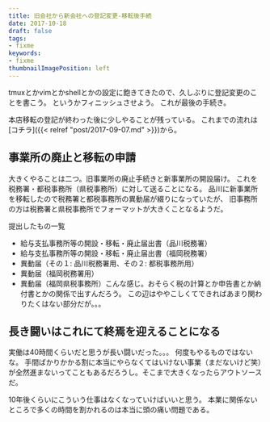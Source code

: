 ```yaml
---
title: 旧会社から新会社への登記変更-移転後手続
date: 2017-10-18
draft: false
tags:
- fixme
keywords:
- fixme
thumbnailImagePosition: left
---
```

tmuxとかvimとかshellとかの設定に飽きてきたので、久しぶりに登記変更のことを書こう。
というかフィニッシュさせよう。
これが最後の手続き。

本店移転の登記が終わった後に少しやることが残っている。
これまでの流れは[コチラ]({{< relref "post/2017-09-07.md" >}})から。

## 事業所の廃止と移転の申請
大きくやることは二つ。旧事業所の廃止手続きと新事業所の開設届け。
これを税務署・都税事務所（県税事務所）に対して送ることになる。
品川に新事業所を移転したので税務署と都税事務所の異動届が綴りになっていたが、
旧事務所の方は税務署と県税事務所でフォーマットが大きくことなるようだ。

提出したもの一覧

- 給与支払事務所等の開設・移転・廃止届出書（品川税務署）
- 給与支払事務所等の開設・移転・廃止届出書（福岡税務署）
- 異動届（その１: 品川税務署用、その２: 都税事務所用）
- 異動届（福岡税務署用）
- 異動届（福岡県税事務所）こんな感じ。おそらく税の計算とか申告書とか納付書とかの関係で出すんだろう。
この辺はややこしくてできればあまり関わりたくはない部分だが。。。

## 長き闘いはこれにて終焉を迎えることになる
実働は40時間くらいだと思うが長い闘いだった。。。
何度もやるものではないな。
手間ばかりかかる割に本当にやらなくてはいけない事業（まだないけど笑）が全然進まないってこともあるだろうし。そこまで大きくなったらアウトソースだ。

10年後くらいにこういう仕事はなくなっていけばいいと思う。
本業に関係ないところで多くの時間を割かれるのは本当に頭の痛い問題である。